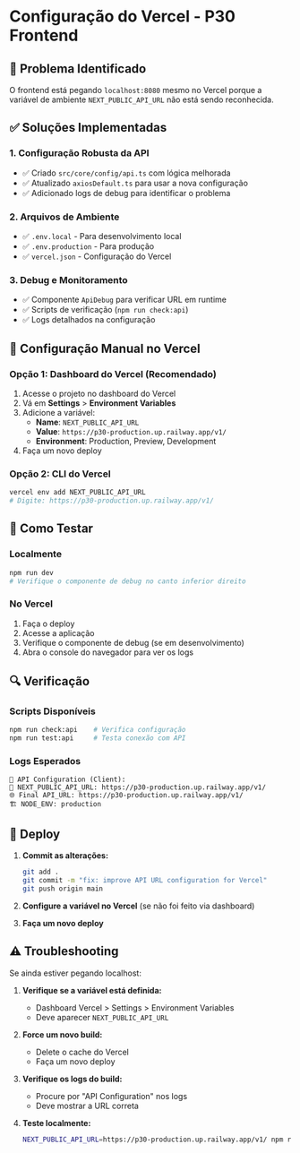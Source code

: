 # Configuração do Vercel - P30 Frontend

## 🚨 Problema Identificado

O frontend está pegando `localhost:8080` mesmo no Vercel porque a variável de ambiente `NEXT_PUBLIC_API_URL` não está sendo reconhecida.

## ✅ Soluções Implementadas

### 1. Configuração Robusta da API
- ✅ Criado `src/core/config/api.ts` com lógica melhorada
- ✅ Atualizado `axiosDefault.ts` para usar a nova configuração
- ✅ Adicionado logs de debug para identificar o problema

### 2. Arquivos de Ambiente
- ✅ `.env.local` - Para desenvolvimento local
- ✅ `.env.production` - Para produção
- ✅ `vercel.json` - Configuração do Vercel

### 3. Debug e Monitoramento
- ✅ Componente `ApiDebug` para verificar URL em runtime
- ✅ Scripts de verificação (`npm run check:api`)
- ✅ Logs detalhados na configuração

## 🔧 Configuração Manual no Vercel

### Opção 1: Dashboard do Vercel (Recomendado)
1. Acesse o projeto no dashboard do Vercel
2. Vá em **Settings** > **Environment Variables**
3. Adicione a variável:
   - **Name**: `NEXT_PUBLIC_API_URL`
   - **Value**: `https://p30-production.up.railway.app/v1/`
   - **Environment**: Production, Preview, Development
4. Faça um novo deploy

### Opção 2: CLI do Vercel
```bash
vercel env add NEXT_PUBLIC_API_URL
# Digite: https://p30-production.up.railway.app/v1/
```

## 🧪 Como Testar

### Localmente
```bash
npm run dev
# Verifique o componente de debug no canto inferior direito
```

### No Vercel
1. Faça o deploy
2. Acesse a aplicação
3. Verifique o componente de debug (se em desenvolvimento)
4. Abra o console do navegador para ver os logs

## 🔍 Verificação

### Scripts Disponíveis
```bash
npm run check:api    # Verifica configuração
npm run test:api     # Testa conexão com API
```

### Logs Esperados
```
🔧 API Configuration (Client):
📍 NEXT_PUBLIC_API_URL: https://p30-production.up.railway.app/v1/
🌐 Final API_URL: https://p30-production.up.railway.app/v1/
🏗️ NODE_ENV: production
```

## 🚀 Deploy

1. **Commit as alterações:**
   ```bash
   git add .
   git commit -m "fix: improve API URL configuration for Vercel"
   git push origin main
   ```

2. **Configure a variável no Vercel** (se não foi feito via dashboard)

3. **Faça um novo deploy**

## ⚠️ Troubleshooting

Se ainda estiver pegando localhost:

1. **Verifique se a variável está definida:**
   - Dashboard Vercel > Settings > Environment Variables
   - Deve aparecer `NEXT_PUBLIC_API_URL`

2. **Force um novo build:**
   - Delete o cache do Vercel
   - Faça um novo deploy

3. **Verifique os logs do build:**
   - Procure por "API Configuration" nos logs
   - Deve mostrar a URL correta

4. **Teste localmente:**
   ```bash
   NEXT_PUBLIC_API_URL=https://p30-production.up.railway.app/v1/ npm run build
   ```
